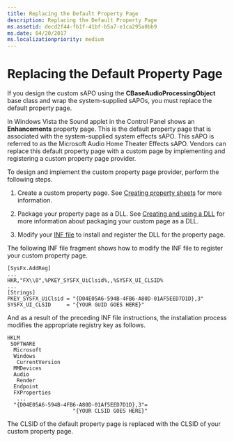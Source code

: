 ```yaml
---
title: Replacing the Default Property Page
description: Replacing the Default Property Page
ms.assetid: decd2f44-fb1f-41bf-b5a7-e1ca295a0bb9
ms.date: 04/20/2017
ms.localizationpriority: medium
---
```


# Replacing the Default Property Page


If you design the custom sAPO using the **CBaseAudioProcessingObject** base class and wrap the system-supplied sAPOs, you must replace the default property page.

In Windows Vista the Sound applet in the Control Panel shows an **Enhancements** property page. This is the default property page that is associated with the system-supplied system effects sAPO. This sAPO is referred to as the Microsoft Audio Home Theater Effects sAPO. Vendors can replace this default property page with a custom page by implementing and registering a custom property page provider.

To design and implement the custom property page provider, perform the following steps.

1.  Create a custom property page. See [Creating property sheets](https://go.microsoft.com/fwlink/p/?linkid=106006) for more information.

2.  Package your property page as a DLL. See [Creating and using a DLL](https://go.microsoft.com/fwlink/p/?linkid=106014) for more information about packaging your custom page as a DLL.

3.  Modify your [INF file](https://msdn.microsoft.com/library/windows/hardware/ff549520) to install and register the DLL for the property page.

The following INF file fragment shows how to modify the INF file to register your custom property page.

```inf
[SysFx.AddReg]
...
HKR,"FX\\0",%PKEY_SYSFX_UiClsid%,,%SYSFX_UI_CLSID%
...
[Strings]
PKEY_SYSFX_UiClsid = "{D04E05A6-594B-4FB6-A80D-01AF5EED7D1D},3"
SYSFX_UI_CLSID     = "{YOUR GUID GOES HERE}"
```

And as a result of the preceding INF file instructions, the installation process modifies the appropriate registry key as follows.

```text
HKLM
 SOFTWARE
  Microsoft
  Windows
   CurrentVersion
  MMDevices
  Audio
   Render
  Endpoint
  FXProperties
   ...
  "{D04E05A6-594B-4FB6-A80D-01Af5EED7D1D},3"=
                     "{YOUR CLSID GOES HERE}"
```

The CLSID of the default property page is replaced with the CLSID of your custom property page.

 

 




